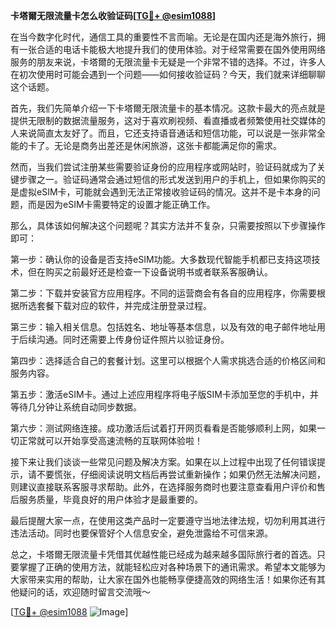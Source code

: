 **卡塔爾无限流量卡怎么收验证码[[TG💪+ @esim1088](https://t.me/s/esim1088)]**

在当今数字化时代，通信工具的重要性不言而喻。无论是在国内还是海外旅行，拥有一张合适的电话卡能极大地提升我们的使用体验。对于经常需要在国外使用网络服务的朋友来说，卡塔爾的无限流量卡无疑是一个非常不错的选择。不过，许多人在初次使用时可能会遇到一个问题——如何接收验证码？今天，我们就来详细聊聊这个话题。

首先，我们先简单介绍一下卡塔爾无限流量卡的基本情况。这款卡最大的亮点就是提供无限制的数据流量服务，这对于喜欢刷视频、看直播或者频繁使用社交媒体的人来说简直太友好了。而且，它还支持语音通话和短信功能，可以说是一张非常全能的卡了。无论是商务出差还是休闲旅游，这张卡都能满足你的需求。

然而，当我们尝试注册某些需要验证身份的应用程序或网站时，验证码就成为了关键步骤之一。验证码通常会通过短信的形式发送到用户的手机上，但如果你购买的是虚拟eSIM卡，可能就会遇到无法正常接收验证码的情况。这并不是卡本身的问题，而是因为eSIM卡需要特定的设置才能正确工作。

那么，具体该如何解决这个问题呢？其实方法并不复杂，只需要按照以下步骤操作即可：

第一步：确认你的设备是否支持eSIM功能。大多数现代智能手机都已支持这项技术，但在购买之前最好还是检查一下设备说明书或者联系客服确认。

第二步：下载并安装官方应用程序。不同的运营商会有各自的应用程序，你需要根据所选套餐下载对应的软件，并完成注册登录过程。

第三步：输入相关信息。包括姓名、地址等基本信息，以及有效的电子邮件地址用于后续沟通。同时还需要上传身份证件照片以验证身份。

第四步：选择适合自己的套餐计划。这里可以根据个人需求挑选合适的价格区间和服务内容。

第五步：激活eSIM卡。通过上述应用程序将电子版SIM卡添加至您的手机中，并等待几分钟让系统自动同步数据。

第六步：测试网络连接。成功激活后试着打开网页看看是否能够顺利上网，如果一切正常就可以开始享受高速流畅的互联网体验啦！

接下来让我们谈谈一些常见问题及解决方案。如果在以上过程中出现了任何错误提示，请不要慌张，仔细阅读说明文档后再尝试重新操作；如果仍然无法解决问题，则建议直接联系客服寻求帮助。此外，在选择服务商时也要注意查看用户评价和售后服务质量，毕竟良好的用户体验才是最重要的。

最后提醒大家一点，在使用这类产品时一定要遵守当地法律法规，切勿利用其进行违法活动。同时也要保管好个人信息安全，避免泄露给不可信来源。

总之，卡塔爾无限流量卡凭借其优越性能已经成为越来越多国际旅行者的首选。只要掌握了正确的使用方法，就能轻松应对各种场景下的通讯需求。希望本文能够为大家带来实用的帮助，让大家在国外也能畅享便捷高效的网络生活！如果你还有其他疑问的话，欢迎随时留言交流哦～

[[TG💪+ @esim1088](https://t.me/s/esim1088) ![Image](https://i.postimg.cc/4NQfJmqS/Snipaste-2025-05-13-00-14-12.png)]